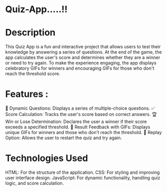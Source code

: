 # Quiz-App.....!!

# Description

This Quiz App is a fun and interactive project that allows users to test their knowledge by answering a series of questions. At the end of the game, the app calculates the user's score and determines whether they are a winner or need to try again. To make the experience engaging, the app displays celebratory GIFs for winners and encouraging GIFs for those who don't reach the threshold score.

# Features : 
📝 Dynamic Questions: Displays a series of multiple-choice questions.
✅ Score Calculation: Tracks the user's score based on correct answers.
🏆 Win or Lose Determination: Declares the user a winner if their score exceeds a specified threshold.
🎥 Result Feedback with GIFs: Displays unique GIFs for winners and those who don't reach the threshold.
🔄 Replay Option: Allows the user to restart the quiz and try again.

# Technologies Used
HTML: For the structure of the application.
CSS: For styling and improving user interface design.
JavaScript: For dynamic functionality, handling quiz logic, and score calculation.

